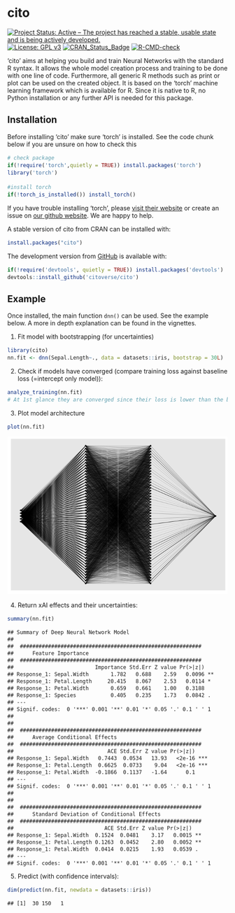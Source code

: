 
<!-- README.md is generated from README.Rmd. Please edit that file -->

# cito

[![Project Status: Active – The project has reached a stable, usable
state and is being actively
developed.](https://www.repostatus.org/badges/latest/active.svg)](https://www.repostatus.org/#active)
[![License: GPL
v3](https://img.shields.io/badge/License-GPL%20v3-blue.svg)](https://www.gnu.org/licenses/gpl-3.0)
[![CRAN_Status_Badge](http://www.r-pkg.org/badges/version/cito)](https://cran.r-project.org/package=cito)
[![R-CMD-check](https://github.com/citoverse/cito/workflows/R-CMD-check/badge.svg)](https://github.com/citoverse/cito/actions)

<!-- badges: end -->

‘cito’ aims at helping you build and train Neural Networks with the
standard R syntax. It allows the whole model creation process and
training to be done with one line of code. Furthermore, all generic R
methods such as print or plot can be used on the created object. It is
based on the ‘torch’ machine learning framework which is available for
R. Since it is native to R, no Python installation or any further API is
needed for this package.

## Installation

Before installing ‘cito’ make sure ‘torch’ is installed. See the code
chunk below if you are unsure on how to check this

``` r
# check package 
if(!require('torch',quietly = TRUE)) install.packages('torch')
library('torch') 

#install torch
if(!torch_is_installed()) install_torch()
```

If you have trouble installing ‘torch’, please [visit their
website](https://torch.mlverse.org/docs/articles/installation.html) or
create an issue on [our github
website](https://github.com/citoverse/cito/issues). We are happy to
help.

A stable version of cito from CRAN can be installed with:

``` r
install.packages("cito")
```

The development version from [GitHub](https://github.com/) is available
with:

``` r
if(!require('devtools', quietly = TRUE)) install.packages('devtools')
devtools::install_github('citoverse/cito')
```

## Example

Once installed, the main function `dnn()` can be used. See the example
below. A more in depth explanation can be found in the vignettes.

1.  Fit model with bootstrapping (for uncertainties)

``` r
library(cito)
nn.fit <- dnn(Sepal.Length~., data = datasets::iris, bootstrap = 30L)
```

2.  Check if models have converged (compare training loss against
    baseline loss (=intercept only model)):

``` r
analyze_training(nn.fit)
# At 1st glance they are converged since their loss is lower than the baseline loss.
```

3.  Plot model architecture

``` r
plot(nn.fit)
```

![](README_files/figure-gfm/unnamed-chunk-7-1.png)<!-- -->

4.  Return xAI effects and their uncertainties:

``` r
summary(nn.fit)
```

    ## Summary of Deep Neural Network Model
    ## 
    ##  ##########################################################
    ##      Feature Importance 
    ##  ##########################################################
    ##                          Importance Std.Err Z value Pr(>|z|)   
    ## Response_1: Sepal.Width       1.782   0.688    2.59   0.0096 **
    ## Response_1: Petal.Length     20.415   8.067    2.53   0.0114 * 
    ## Response_1: Petal.Width       0.659   0.661    1.00   0.3188   
    ## Response_1: Species           0.405   0.235    1.73   0.0842 . 
    ## ---
    ## Signif. codes:  0 '***' 0.001 '**' 0.01 '*' 0.05 '.' 0.1 ' ' 1
    ## 
    ## 
    ##  ##########################################################
    ##      Average Conditional Effects 
    ##  ##########################################################
    ##                              ACE Std.Err Z value Pr(>|z|)    
    ## Response_1: Sepal.Width   0.7443  0.0534   13.93   <2e-16 ***
    ## Response_1: Petal.Length  0.6625  0.0733    9.04   <2e-16 ***
    ## Response_1: Petal.Width  -0.1866  0.1137   -1.64      0.1    
    ## ---
    ## Signif. codes:  0 '***' 0.001 '**' 0.01 '*' 0.05 '.' 0.1 ' ' 1
    ## 
    ## 
    ##  ##########################################################
    ##      Standard Deviation of Conditional Effects 
    ##  ##########################################################
    ##                             ACE Std.Err Z value Pr(>|z|)   
    ## Response_1: Sepal.Width  0.1524  0.0481    3.17   0.0015 **
    ## Response_1: Petal.Length 0.1263  0.0452    2.80   0.0052 **
    ## Response_1: Petal.Width  0.0414  0.0215    1.93   0.0539 . 
    ## ---
    ## Signif. codes:  0 '***' 0.001 '**' 0.01 '*' 0.05 '.' 0.1 ' ' 1

5.  Predict (with confidence intervals):

``` r
dim(predict(nn.fit, newdata = datasets::iris))
```

    ## [1]  30 150   1
